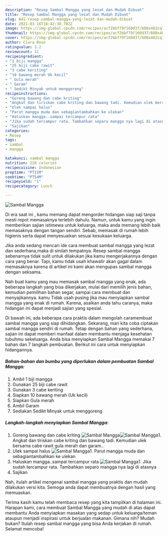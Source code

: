 ```yaml
---
description: "Resep Sambal Mangga yang lezat dan Mudah Dibuat"
title: "Resep Sambal Mangga yang lezat dan Mudah Dibuat"
slug: 841-resep-sambal-mangga-yang-lezat-dan-mudah-dibuat
date: 2021-03-16T18:42:38.702Z
image: https://img-global.cpcdn.com/recipes/acf2bbf79f160d37/680x482cq70/sambal-mangga-foto-resep-utama.jpg
thumbnail: https://img-global.cpcdn.com/recipes/acf2bbf79f160d37/680x482cq70/sambal-mangga-foto-resep-utama.jpg
cover: https://img-global.cpcdn.com/recipes/acf2bbf79f160d37/680x482cq70/sambal-mangga-foto-resep-utama.jpg
author: Clara Rose
ratingvalue: 3.2
reviewcount: 11
recipeingredient:
- "1 biji mangga"
- "25 biji cabe rawit"
- "3 cabe keriting"
- "10 bawang merah Uk kecil"
- " Gula merah"
- " Garam"
- " Sedikt Minyak untuk menggoreng"
recipeinstructions:
- "Goreng bawang dan cabe kriting"
- "Angkat dan tiriskan cabe kriting dan bawang tadi. Kemudian ulek bersama cabe rawit gula merah dan garam.."
- "Ulek sampai halus"
- "Parut mangga muda dan sebagiantambahkan ke ulekan"
- "Haluskan mangga..sampai tercampur rata"
- "Jika sudah tercampur rata. Tambahkan separo mangga nya lagi di atasnya"
- "Sajikan"
categories:
- Resep
tags:
- sambal
- mangga

katakunci: sambal mangga 
nutrition: 220 calories
recipecuisine: Indonesian
preptime: "PT21M"
cooktime: "PT54M"
recipeyield: "1"
recipecategory: Lunch

---
```



![Sambal Mangga](https://img-global.cpcdn.com/recipes/acf2bbf79f160d37/680x482cq70/sambal-mangga-foto-resep-utama.jpg)

Di era  saat ini , kamu memang dapat mengorder hidangan siap saji tanpa mesti repot memasaknya terlebih dahulu. Namun, untuk kamu yang ingin memberikan sajian istimewa untuk keluarga, maka anda memang lebih baik memasaknya dengan tangan sendiri. Sebab, memasak di rumah lebih higienis serta dapat menyesuaikan sesuai kesukaan keluarga.

Jika anda sedang mencari ide cara membuat sambal mangga yang lezat dan sederhana,maka di sinilah tempatnya. Resep sambal mangga  sebenarnya tidak sulit untuk dilakukan jika kamu mengerjakannya dengan cara yang benar. Tapi, kamu tidak usah khawatir akan gagal dalam memasaknya 
karena di artikel ini kami akan mengupas sambal mangga dengan seksama.  



Nah buat kamu yang mau memasak sambal mangga yang enak, ada beberapa langkah yang bisa dikerjakan, mulai dari memilih jenis bahan, kemudian pemilihan bahan segar, sampai cara membuat dan menyajikannya. kamu Tidak usah pusing jika mau menyiapkan sambal mangga yang enak di rumah. Karena, asalkan anda  tahu caranya, maka hidangan ini dapat menjadi sajian yang spesial.

Di bawah ini, ada beberapa cara praktis  dalam mengolah caramembuat sambal mangga yang siap dihidangkan. Sekarang, mari kita coba ciptakan sambal mangga sendiri di rumah. Tetap dengan bahan yang sederhana, sajian ini dapat memberi manfaat dalam membantu menjaga kesehatan tubuhmu sekeluarga. Anda bisa menyiapkan Sambal Mangga memakai 7 bahan dan 7 langkah pembuatan. Berikut ini cara untuk menyiapkan hidangannya.

<!--inarticleads1-->

##### Bahan-bahan dan bumbu yang diperlukan dalam pembuatan Sambal Mangga:

1. Ambil 1 biji mangga
1. Gunakan 25 biji cabe rawit
1. Gunakan 3 cabe keriting
1. Siapkan 10 bawang merah (Uk kecil)
1. Siapkan  Gula merah
1. Ambil  Garam
1. Sediakan  Sedikt Minyak untuk menggoreng




<!--inarticleads2-->

##### Langkah-langkah menyiapkan Sambal Mangga:

1. Goreng bawang dan cabe kriting
<img src="https://img-global.cpcdn.com/steps/da9fc5998a7ff4d2/160x128cq70/sambal-mangga-langkah-memasak-1-foto.jpg" alt="Sambal Mangga"><img src="https://img-global.cpcdn.com/steps/bceb1182ac606407/160x128cq70/sambal-mangga-langkah-memasak-1-foto.jpg" alt="Sambal Mangga">1. Angkat dan tiriskan cabe kriting dan bawang tadi. Kemudian ulek bersama cabe rawit gula merah dan garam..
1. Ulek sampai halus
<img src="//assets-global.cpcdn.com/assets/icons/button_play-2c75c40dde080a61004c1f40b05d8f140eaff45d7e9e6481dc71c63d2e7c4909.png" alt="Sambal Mangga">1. Parut mangga muda dan sebagiantambahkan ke ulekan
1. Haluskan mangga..sampai tercampur rata
<img src="//assets-global.cpcdn.com/assets/icons/button_play-2c75c40dde080a61004c1f40b05d8f140eaff45d7e9e6481dc71c63d2e7c4909.png" alt="Sambal Mangga">1. Jika sudah tercampur rata. Tambahkan separo mangga nya lagi di atasnya
1. Sajikan




Nah, itulah artikel mengenai  sambal mangga  yang praktis dan mudah dilakukan versi kita. Semoga anda dapat membuatnya dengan hasil yang memuaskan. 

Terima kasih kamu telah membaca resep yang kita tampilkan di halaman ini. Harapan kami, cara membuat  Sambal Mangga yang mudah di atas dapat membantu Anda menyiapkan masakan yang sedap untuk keluarga/teman ataupun menjadi inspirasi untuk berjualan makanan. Gimana nih? Mudah bukan? Itulah resep sambal mangga yang bisa Anda kerjakan di rumah. Selamat mencoba!

